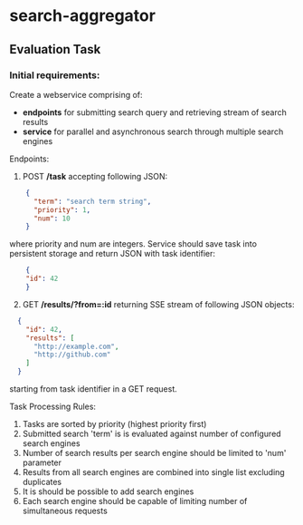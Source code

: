 # search-aggregator

## Evaluation Task

### Initial requirements:
  Create a webservice comprising of:
  - **endpoints** for submitting search query and retrieving stream of search results
  - **service** for parallel and asynchronous search through multiple search engines

  Endpoints:
  
  1. POST **/task** accepting following JSON: 
```json
    {
      "term": "search term string", 
      "priority": 1, 
      "num": 10
    }
```
where priority and num are integers. 
Service should save task into persistent storage and return JSON with task identifier: 
```json
    {
    "id": 42
    }
```
  
  2. GET **/results/?from=:id** returning SSE stream of following JSON objects:  
  
  ```json
    {
      "id": 42, 
      "results": [
        "http://example.com",
        "http://github.com"
      ]
    }
```
  
starting from task identifier in a GET request.
  
  
  Task Processing Rules:
  1. Tasks are sorted by priority (highest priority first)
  2. Submitted search 'term' is is evaluated against number of configured search engines
  3. Number of search results per search engine should be limited to 'num' parameter
  4. Results from all search engines are combined into single list excluding duplicates
  5. It is should be possible to add search engines
  6. Each search engine should be capable of limiting number of simultaneous requests
  
  
